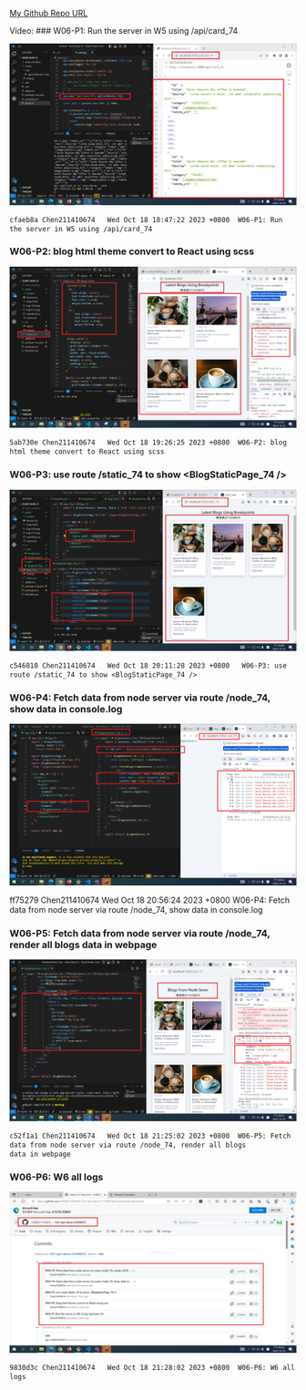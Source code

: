 [My Github Repo URL](https://github.com/CHEN211410674/1121-wp1-demo-211410674.git)

Video: ### W06-P1: Run the server in W5 using /api/card_74

![](w06-p1.png)

```
cfaeb8a Chen211410674   Wed Oct 18 18:47:22 2023 +0800  W06-P1: Run the server in W5 using /api/card_74

```

### W06-P2: blog html theme convert to React using scss

![](w06-p2.png)

```
5ab730e Chen211410674   Wed Oct 18 19:26:25 2023 +0800  W06-P2: blog html theme convert to React using scss

```

### W06-P3: use route /static_74 to show <BlogStaticPage_74 />

![](w06-p3.png)

```
c546810 Chen211410674   Wed Oct 18 20:11:28 2023 +0800   W06-P3: use route /static_74 to show <BlogStaticPage_74 />

```

### W06-P4: Fetch data from node server via route /node_74, show data in console.log

![](w06-p4.png)

ff75279 Chen211410674 Wed Oct 18 20:56:24 2023 +0800 W06-P4: Fetch data from node server via route /node_74, show data in console.log

### W06-P5: Fetch data from node server via route /node_74, render all blogs data in webpage

![](w06-p5.png)

```
c52f1a1 Chen211410674   Wed Oct 18 21:25:02 2023 +0800  W06-P5: Fetch data from node server via route /node_74, render all blogs
data in webpage

```

### W06-P6: W6 all logs

![](w06-p6.png)

```
9830d3c Chen211410674   Wed Oct 18 21:28:02 2023 +0800  W06-P6: W6 all logs

```
